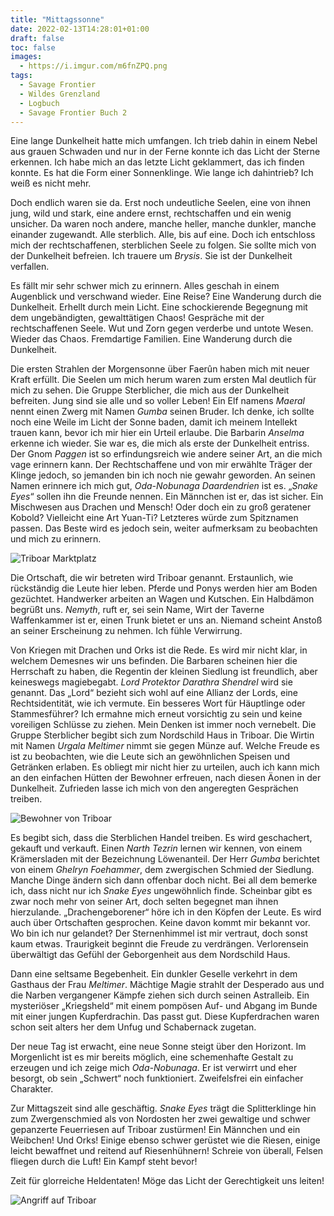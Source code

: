 ```yaml
---
title: "Mittagssonne"
date: 2022-02-13T14:28:01+01:00
draft: false
toc: false
images:
  - https://i.imgur.com/m6fnZPQ.png
tags: 
  - Savage Frontier
  - Wildes Grenzland
  - Logbuch
  - Savage Frontier Buch 2
---
```


Eine lange Dunkelheit hatte mich umfangen. Ich trieb dahin in einem Nebel aus grauen Schwaden und nur in der Ferne konnte ich das Licht der Sterne erkennen. Ich habe mich an das letzte Licht geklammert, das ich finden konnte. Es hat die Form einer Sonnenklinge. Wie lange ich dahintrieb? Ich weiß es nicht mehr.

Doch endlich waren sie da. Erst noch undeutliche Seelen, eine von ihnen jung, wild und stark, eine andere ernst, rechtschaffen und ein wenig unsicher. Da waren noch andere, manche heller, manche dunkler, manche einander zugewandt. Alle sterblich. Alle, bis auf eine. Doch ich entschloss mich der rechtschaffenen, sterblichen Seele zu folgen. Sie sollte mich von der Dunkelheit befreien. Ich trauere um *Brysis*. Sie ist der Dunkelheit verfallen.

Es fällt mir sehr schwer mich zu erinnern. Alles geschah in einem Augenblick und verschwand wieder. Eine Reise? Eine Wanderung durch die Dunkelheit. Erhellt durch mein Licht. Eine schockierende Begegnung mit dem ungebändigten, gewalttätigen Chaos! Gespräche mit der rechtschaffenen Seele. Wut und Zorn gegen verderbe und untote Wesen. Wieder das Chaos. Fremdartige Familien. Eine Wanderung durch die Dunkelheit.

Die ersten Strahlen der Morgensonne über Faerûn haben mich mit neuer Kraft erfüllt. Die Seelen um mich herum waren zum ersten Mal deutlich für mich zu sehen. Die Gruppe Sterblicher, die mich aus der Dunkelheit befreiten. Jung sind sie alle und so voller Leben! Ein Elf namens *Maeral* nennt einen Zwerg mit Namen *Gumba* seinen Bruder. Ich denke, ich sollte noch eine Weile im Licht der Sonne baden, damit ich meinem Intellekt trauen kann, bevor ich mir hier ein Urteil erlaube. Die Barbarin *Anselma* erkenne ich wieder. Sie war es, die mich als erste der Dunkelheit entriss. Der Gnom *Paggen* ist so erfindungsreich wie andere seiner Art, an die mich vage erinnern kann. Der Rechtschaffene und von mir erwählte Träger der Klinge jedoch, so jemanden bin ich noch nie gewahr geworden. An seinen Namen erinnere ich mich gut, *Oda-Nobunaga Daardendrien* ist es. „*Snake Eyes*“ sollen ihn die Freunde nennen. Ein Männchen ist er, das ist sicher. Ein Mischwesen aus Drachen und Mensch! Oder doch ein zu groß geratener Kobold? Vielleicht eine Art Yuan-Ti? Letzteres würde zum Spitznamen passen. Das Beste wird es jedoch sein, weiter aufmerksam zu beobachten und mich zu erinnern.

![Triboar Marktplatz](https://i.imgur.com/ng6lsSG.jpg)

Die Ortschaft, die wir betreten wird Triboar genannt. Erstaunlich, wie rückständig die Leute hier leben. Pferde und Ponys werden hier am Boden gezüchtet. Handwerker arbeiten an Wagen und Kutschen. Ein Halbdämon begrüßt uns. *Nemyth*, ruft er, sei sein Name, Wirt der Taverne Waffenkammer ist er, einen Trunk bietet er uns an. Niemand scheint Anstoß an seiner Erscheinung zu nehmen. Ich fühle Verwirrung. 

Von Kriegen mit Drachen und Orks ist die Rede. Es wird mir nicht klar, in welchem Demesnes wir uns befinden. Die Barbaren scheinen hier die Herrschaft zu haben, die Regentin der kleinen Siedlung ist freundlich, aber keineswegs magiebegabt. *Lord Protektor Darathra Shendrel* wird sie genannt. Das „Lord“ bezieht sich wohl auf eine Allianz der Lords, eine Rechtsidentität, wie ich vermute. Ein besseres Wort für Häuptlinge oder Stammesführer? Ich ermahne mich erneut vorsichtig zu sein und keine voreiligen Schlüsse zu ziehen. Mein Denken ist immer noch vernebelt.
Die Gruppe Sterblicher begibt sich zum Nordschild Haus in Triboar. Die Wirtin mit Namen *Urgala Meltimer* nimmt sie gegen Münze auf. Welche Freude es ist zu beobachten, wie die Leute sich an gewöhnlichen Speisen und Getränken erlaben. Es obliegt mir nicht hier zu urteilen, auch ich kann mich an den einfachen Hütten der Bewohner erfreuen, nach diesen Äonen in der Dunkelheit. Zufrieden lasse ich mich von den angeregten Gesprächen treiben.

![Bewohner von Triboar](https://i.imgur.com/UtNHmUF.png)

Es begibt sich, dass die Sterblichen Handel treiben. Es wird geschachert, gekauft und verkauft. Einen *Narth Tezrin* lernen wir kennen, von einem Krämersladen mit der Bezeichnung Löwenanteil. Der Herr *Gumba* berichtet von einem *Ghelryn Foehammer*, dem zwergischen Schmied der Siedlung. Manche Dinge ändern sich dann offenbar doch nicht. Bei all dem bemerke ich, dass nicht nur ich *Snake Eyes* ungewöhnlich finde. Scheinbar gibt es zwar noch mehr von seiner Art, doch selten begegnet man ihnen hierzulande. „Drachengeborener“ höre ich in den Köpfen der Leute. Es wird auch über Ortschaften gesprochen. Keine davon kommt mir bekannt vor. Wo bin ich nur gelandet? Der Sternenhimmel ist mir vertraut, doch sonst kaum etwas. Traurigkeit beginnt die Freude zu verdrängen. Verlorensein überwältigt das Gefühl der Geborgenheit aus dem Nordschild Haus.

Dann eine seltsame Begebenheit. Ein dunkler Geselle verkehrt in dem Gasthaus der Frau *Meltimer*. Mächtige Magie strahlt der Desperado aus und die Narben vergangener Kämpfe ziehen sich durch seinen Astralleib. Ein mysteriöser „Kriegsheld“ mit einem pompösen Auf- und Abgang im Bunde mit einer jungen Kupferdrachin. Das passt gut. Diese Kupferdrachen waren schon seit alters her dem Unfug und Schabernack zugetan.

Der neue Tag ist erwacht, eine neue Sonne steigt über den Horizont. Im Morgenlicht ist es mir bereits möglich, eine schemenhafte Gestalt zu erzeugen und ich zeige mich *Oda-Nobunaga*. Er ist verwirrt und eher besorgt, ob sein „Schwert“ noch funktioniert. Zweifelsfrei ein einfacher Charakter.

Zur Mittagszeit sind alle geschäftig. *Snake Eyes* trägt die Splitterklinge hin zum Zwergenschmied als von Nordosten her zwei gewaltige und schwer gepanzerte Feuerriesen auf Triboar zustürmen! Ein Männchen und ein Weibchen! Und Orks! Einige ebenso schwer gerüstet wie die Riesen, einige leicht bewaffnet und reitend auf Riesenhühnern! Schreie von überall, Felsen fliegen durch die Luft! Ein Kampf steht bevor! 

Zeit für glorreiche Heldentaten! Möge das Licht der Gerechtigkeit uns leiten!

![Angriff auf Triboar](https://i.imgur.com/DhxObCp.png)
